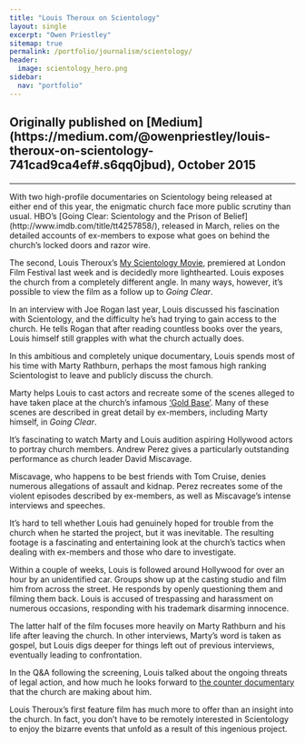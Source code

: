 ```yaml
---
title: "Louis Theroux on Scientology"
layout: single
excerpt: "Owen Priestley"
sitemap: true
permalink: /portfolio/journalism/scientology/
header:
  image: scientology_hero.png
sidebar:
  nav: "portfolio"
---
```

<h2 class="subtitle">Originally published on [Medium](https://medium.com/@owenpriestley/louis-theroux-on-scientology-741cad9ca4ef#.s6qq0jbud), October 2015</h2>
<h4> </h4>
<hr>
With two high-profile documentaries on Scientology being released at either end of this year, the enigmatic church face more public scrutiny than usual. HBO’s [Going Clear: Scientology and the Prison of Belief](http://www.imdb.com/title/tt4257858/), released in March, relies on the detailed accounts of ex-members to expose what goes on behind the church’s locked doors and razor wire.  

The second, Louis Theroux’s [My Scientology Movie](https://whatson.bfi.org.uk/lff/Online/default.asp?BOparam::WScontent::loadArticle::permalink=myscientologymovie), premiered at London Film Festival last week and is decidedly more lighthearted. Louis exposes the church from a completely different angle. In many ways, however, it’s possible to view the film as a follow up to _Going Clear_.  

In an interview with Joe Rogan last year, Louis discussed his fascination with Scientology, and the difficulty he’s had trying to gain access to the church. He tells Rogan that after reading countless books over the years, Louis himself still grapples with what the church actually does.

In this ambitious and completely unique documentary, Louis spends most of his time with Marty Rathburn, perhaps the most famous high ranking Scientologist to leave and publicly discuss the church.  

Marty helps Louis to cast actors and recreate some of the scenes alleged to have taken place at the church’s infamous [‘Gold Base’](https://en.wikipedia.org/wiki/Gold_Base). Many of these scenes are described in great detail by ex-members, including Marty himself, in _Going Clear_.  

It’s fascinating to watch Marty and Louis audition aspiring Hollywood actors to portray church members. Andrew Perez gives a particularly outstanding performance as church leader David Miscavage.  

Miscavage, who happens to be best friends with Tom Cruise, denies numerous allegations of assault and kidnap. Perez recreates some of the violent episodes described by ex-members, as well as Miscavage’s intense interviews and speeches.  

It’s hard to tell whether Louis had genuinely hoped for trouble from the church when he started the project, but it was inevitable. The resulting footage is a fascinating and entertaining look at the church’s tactics when dealing with ex-members and those who dare to investigate.  

Within a couple of weeks, Louis is followed around Hollywood for over an hour by an unidentified car. Groups show up at the casting studio and film him from across the street. He responds by openly questioning them and filming them back. Louis is accused of trespassing and harassment on numerous occasions, responding with his trademark disarming innocence.  

The latter half of the film focuses more heavily on Marty Rathburn and his life after leaving the church. In other interviews, Marty’s word is taken as gospel, but Louis digs deeper for things left out of previous interviews, eventually leading to confrontation.  

In the Q&A following the screening, Louis talked about the ongoing threats of legal action, and how much he looks forward to [the counter documentary](http://www.theguardian.com/film/2015/may/04/counter-documentaries-louis-theroux-church-of-scientology) that the church are making about him.  

Louis Theroux’s first feature film has much more to offer than an insight into the church. In fact, you don’t have to be remotely interested in Scientology to enjoy the bizarre events that unfold as a result of this ingenious project.
